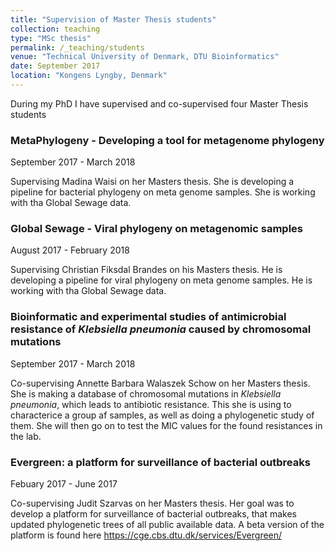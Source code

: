 ```yaml
---
title: "Supervision of Master Thesis students"
collection: teaching
type: "MSc thesis"
permalink: /_teaching/students
venue: "Technical University of Denmark, DTU Bioinformatics"
date: September 2017
location: "Kongens Lyngby, Denmark"
---
```


During my PhD I have supervised and co-supervised four Master Thesis students


### MetaPhylogeny - Developing a tool for metagenome phylogeny

September 2017 - March 2018

Supervising Madina Waisi on her Masters thesis. She is developing a pipeline for bacterial phylogeny on meta genome samples. She is working with tha Global Sewage data.

### Global Sewage - Viral phylogeny on metagenomic samples

August 2017 - February 2018

Supervising Christian Fiksdal Brandes on his Masters thesis. He is developing a pipeline for viral phylogeny on meta genome samples. He is working with tha Global Sewage data.

### Bioinformatic and experimental studies of antimicrobial resistance of *Klebsiella pneumonia* caused by chromosomal mutations

September 2017 - March 2018

Co-supervising Annette Barbara Walaszek Schow on her Masters thesis. She is making a database of chromosomal mutations in *Klebsiella pneumonia*, which leads to antibiotic resistance. This she is using to characterice a group af samples, as well as doing a phylogenetic study of them. She will then go on to test the MIC values for the found resistances in the lab.

### Evergreen: a platform for surveillance of bacterial outbreaks

Febuary 2017 - June 2017

Co-supervising Judit Szarvas on her Masters thesis. Her goal was to develop a platform for surveillance of bacterial outbreaks, that makes updated phylogenetic trees of all public available data. A beta version of the platform is found here <https://cge.cbs.dtu.dk/services/Evergreen/>
